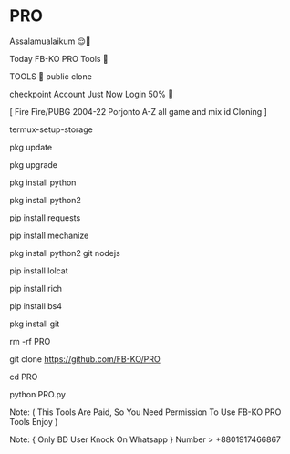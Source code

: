 # PRO

Assalamualaikum 😌🥀

Today FB-KO PRO Tools 🐉

TOOLS 🚀 public clone

checkpoint Account Just Now Login 50% 🥰

[ Fire Fire/PUBG 2004-22 Porjonto A-Z all game and mix id Cloning ]

termux-setup-storage

pkg update

pkg upgrade

pkg install python

pkg install python2

pip install requests

pip install mechanize

pkg install python2 git nodejs

pip install lolcat

pip install rich

pip install bs4

pkg install git

rm -rf PRO

git clone https://github.com/FB-KO/PRO

cd PRO

python PRO.py

Note: ( This Tools Are Paid, So You Need Permission To Use FB-KO PRO Tools Enjoy )

Note: { Only BD User Knock On Whatsapp } Number > +8801917466867

